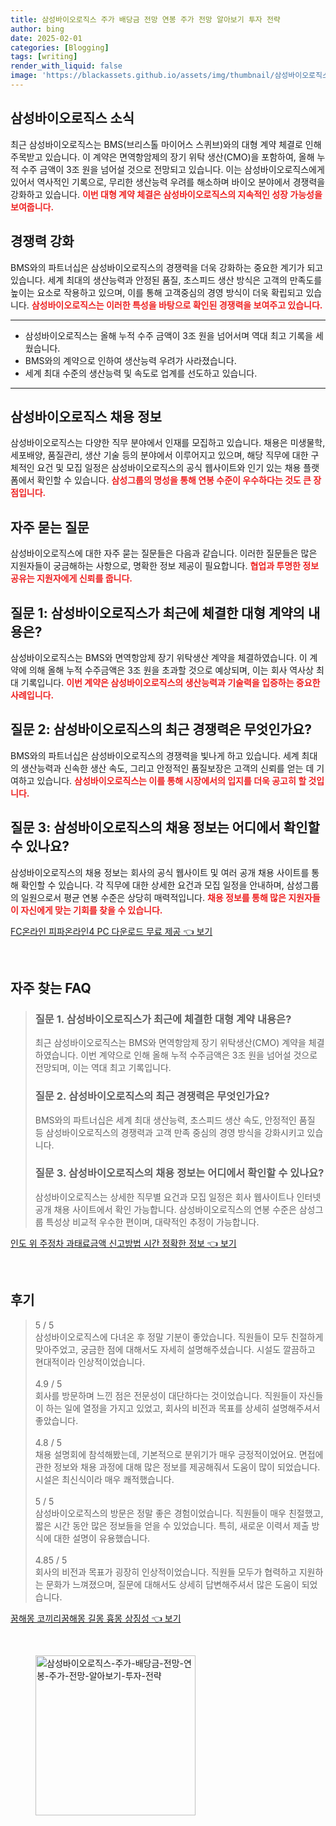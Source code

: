 ```yaml
---
title: 삼성바이오로직스 주가 배당금 전망 연봉 주가 전망 알아보기 투자 전략
author: bing
date: 2025-02-01
categories: [Blogging]
tags: [writing]
render_with_liquid: false
image: 'https://blackassets.github.io/assets/img/thumbnail/삼성바이오로직스-주가-배당금-전망-연봉-주가-전망-알아보기-투자-전략.webp'
---
```



<h2 id='삼성바이오로직스_소식'>삼성바이오로직스 소식</h2>

<p>최근 삼성바이오로직스는 BMS(브리스톨 마이어스 스퀴브)와의 대형 계약 체결로 인해 주목받고 있습니다. 이 계약은 면역항암제의 장기 위탁 생산(CMO)을 포함하여, 올해 누적 수주 금액이 3조 원을 넘어설 것으로 전망되고 있습니다. 이는 삼성바이오로직스에게 있어서 역사적인 기록으로, 무리한 생산능력 우려를 해소하며 바이오 분야에서 경쟁력을 강화하고 있습니다. <b><span style="color: #ee2323;">이번 대형 계약 체결은 삼성바이오로직스의 지속적인 성장 가능성을 보여줍니다.</span></b></p>

<h2 id='경쟁력_강화'>경쟁력 강화</h2>

<p>BMS와의 파트너십은 삼성바이오로직스의 경쟁력을 더욱 강화하는 중요한 계기가 되고 있습니다. 세계 최대의 생산능력과 안정된 품질, 초스피드 생산 방식은 고객의 만족도를 높이는 요소로 작용하고 있으며, 이를 통해 고객중심의 경영 방식이 더욱 확립되고 있습니다. <b><span style="color: #ee2323;">삼성바이오로직스는 이러한 특성을 바탕으로 확인된 경쟁력을 보여주고 있습니다.</span></b></p>

<hr />

<ul>
    <li>삼성바이오로직스는 올해 누적 수주 금액이 3조 원을 넘어서며 역대 최고 기록을 세웠습니다.</li>
    <li>BMS와의 계약으로 인하여 생산능력 우려가 사라졌습니다.</li>
    <li>세계 최대 수준의 생산능력 및 속도로 업계를 선도하고 있습니다.</li>
</ul>

<hr />

<h2 id='채용정보'>삼성바이오로직스 채용 정보</h2>

<p>삼성바이오로직스는 다양한 직무 분야에서 인재를 모집하고 있습니다. 채용은 미생물학, 세포배양, 품질관리, 생산 기술 등의 분야에서 이루어지고 있으며, 해당 직무에 대한 구체적인 요건 및 모집 일정은 삼성바이오로직스의 공식 웹사이트와 인기 있는 채용 플랫폼에서 확인할 수 있습니다. <b><span style="color: #ee2323;">삼성그룹의 명성을 통해 연봉 수준이 우수하다는 것도 큰 장점입니다.</span></b></p>

<h2 id='자주묻는질문'>자주 묻는 질문</h2>

<p>삼성바이오로직스에 대한 자주 묻는 질문들은 다음과 같습니다. 이러한 질문들은 많은 지원자들이 궁금해하는 사항으로, 명확한 정보 제공이 필요합니다. <b><span style="color: #ee2323;">협업과 투명한 정보 공유는 지원자에게 신뢰를 줍니다.</span></b></p>

<h2 id='질문_1'>질문 1: 삼성바이오로직스가 최근에 체결한 대형 계약의 내용은?</h2>

<p>삼성바이오로직스는 BMS와 면역항암제 장기 위탁생산 계약을 체결하였습니다. 이 계약에 의해 올해 누적 수주금액은 3조 원을 초과할 것으로 예상되며, 이는 회사 역사상 최대 기록입니다. <b><span style="color: #ee2323;">이번 계약은 삼성바이오로직스의 생산능력과 기술력을 입증하는 중요한 사례입니다.</span></b></p>

<h2 id='질문_2'>질문 2: 삼성바이오로직스의 최근 경쟁력은 무엇인가요?</h2>

<p>BMS와의 파트너십은 삼성바이오로직스의 경쟁력을 빛나게 하고 있습니다. 세계 최대의 생산능력과 신속한 생산 속도, 그리고 안정적인 품질보장은 고객의 신뢰를 얻는 데 기여하고 있습니다. <b><span style="color: #ee2323;">삼성바이오로직스는 이를 통해 시장에서의 입지를 더욱 공고히 할 것입니다.</span></b></p>

<h2 id='질문_3'>질문 3: 삼성바이오로직스의 채용 정보는 어디에서 확인할 수 있나요?</h2>

<p>삼성바이오로직스의 채용 정보는 회사의 공식 웹사이트 및 여러 공개 채용 사이트를 통해 확인할 수 있습니다. 각 직무에 대한 상세한 요건과 모집 일정을 안내하며, 삼성그룹의 일원으로서 평균 연봉 수준은 상당히 매력적입니다. <b><span style="color: #ee2323;">채용 정보를 통해 많은 지원자들이 자신에게 맞는 기회를 찾을 수 있습니다.</span></b></p>


<p><a class="click-button" title="FC온라인 피파온라인4 PC 다운로드 무료 제공" href="https://blackassets.github.io/posts/FC%EC%98%A8%EB%9D%BC%EC%9D%B8-%ED%94%BC%ED%8C%8C%EC%98%A8%EB%9D%BC%EC%9D%B84-PC-%EB%8B%A4%EC%9A%B4%EB%A1%9C%EB%93%9C-%EB%AC%B4%EB%A3%8C-%EC%A0%9C%EA%B3%B5/" rel="dofollow">FC온라인 피파온라인4 PC 다운로드 무료 제공 👈 보기</a></p><br>
<h2 id='자주_찾는_FAQ'>자주 찾는 FAQ</h2>
<div itemscope="" itemtype="https://schema.org/FAQPage"> 
<blockquote> 
<div itemscope="" itemprop="mainEntity" itemtype="https://schema.org/Question"> 
<h3 itemprop="name">질문 1. 삼성바이오로직스가 최근에 체결한 대형 계약 내용은?</h3> 
<div itemscope="" itemprop="acceptedAnswer" itemtype="https://schema.org/Answer"> 
<span itemprop="text"> 
<p>최근 삼성바이오로직스는 BMS와 면역항암제 장기 위탁생산(CMO) 계약을 체결하였습니다. 이번 계약으로 인해 올해 누적 수주금액은 3조 원을 넘어설 것으로 전망되며, 이는 역대 최고 기록입니다.</p> 
</span> 
</div> 
</div> 

<div itemscope="" itemprop="mainEntity" itemtype="https://schema.org/Question"> 
<h3 itemprop="name">질문 2. 삼성바이오로직스의 최근 경쟁력은 무엇인가요?</h3> 
<div itemscope="" itemprop="acceptedAnswer" itemtype="https://schema.org/Answer"> 
<span itemprop="text"> 
<p>BMS와의 파트너십은 세계 최대 생산능력, 초스피드 생산 속도, 안정적인 품질 등 삼성바이오로직스의 경쟁력과 고객 만족 중심의 경영 방식을 강화시키고 있습니다.</p> 
</span> 
</div> 
</div> 

<div itemscope="" itemprop="mainEntity" itemtype="https://schema.org/Question"> 
<h3 itemprop="name">질문 3. 삼성바이오로직스의 채용 정보는 어디에서 확인할 수 있나요?</h3> 
<div itemscope="" itemprop="acceptedAnswer" itemtype="https://schema.org/Answer"> 
<span itemprop="text"> 
<p>삼성바이오로직스는 상세한 직무별 요건과 모집 일정은 회사 웹사이트나 인터넷 공개 채용 사이트에서 확인 가능합니다. 삼성바이오로직스의 연봉 수준은 삼성그룹 특성상 비교적 우수한 편이며, 대략적인 추정이 가능합니다.</p> 
</span> 
</div> 
</div> 
</blockquote> 
</div>
<p><a class="click-button" title="인도 위 주정차 과태료금액 신고방법 시간 정확한 정보" href="https://blackassets.github.io/posts/%EC%9D%B8%EB%8F%84-%EC%9C%84-%EC%A3%BC%EC%A0%95%EC%B0%A8-%EA%B3%BC%ED%83%9C%EB%A3%8C%EA%B8%88%EC%95%A1-%EC%8B%A0%EA%B3%A0%EB%B0%A9%EB%B2%95-%EC%8B%9C%EA%B0%84-%EC%A0%95%ED%99%95%ED%95%9C-%EC%A0%95%EB%B3%B4/" rel="dofollow">인도 위 주정차 과태료금액 신고방법 시간 정확한 정보 👈 보기</a></p><br>
<h2 id='후기'>후기</h2>
<div itemscope itemtype="https://schema.org/Product">
  <blockquote>
  <div itemprop="review" itemscope itemtype="https://schema.org/Review">
      <div itemprop="reviewRating" itemscope itemtype="https://schema.org/Rating"> <span itemprop="ratingValue">5</span> / <span itemprop="bestRating">5</span> </div>
      <span itemprop="reviewBody">삼성바이오로직스에 다녀온 후 정말 기분이 좋았습니다. 직원들이 모두 친절하게 맞아주었고, 궁금한 점에 대해서도 자세히 설명해주셨습니다. 시설도 깔끔하고 현대적이라 인상적이었습니다.</span>
  </div>
  <br>
  <div itemprop="review" itemscope itemtype="https://schema.org/Review">
      <div itemprop="reviewRating" itemscope itemtype="https://schema.org/Rating"> <span itemprop="ratingValue">4.9</span> / <span itemprop="bestRating">5</span> </div>
      <span itemprop="reviewBody">회사를 방문하며 느낀 점은 전문성이 대단하다는 것이었습니다. 직원들이 자신들이 하는 일에 열정을 가지고 있었고, 회사의 비전과 목표를 상세히 설명해주셔서 좋았습니다.</span>
  </div>
  <br>
  <div itemprop="review" itemscope itemtype="https://schema.org/Review">
      <div itemprop="reviewRating" itemscope itemtype="https://schema.org/Rating"> <span itemprop="ratingValue">4.8</span> / <span itemprop="bestRating">5</span> </div>
      <span itemprop="reviewBody">채용 설명회에 참석해봤는데, 기본적으로 분위기가 매우 긍정적이었어요. 면접에 관한 정보와 채용 과정에 대해 많은 정보를 제공해줘서 도움이 많이 되었습니다. 시설은 최신식이라 매우 쾌적했습니다.</span>
  </div>
  <br>
  <div itemprop="review" itemscope itemtype="https://schema.org/Review">
      <div itemprop="reviewRating" itemscope itemtype="https://schema.org/Rating"> <span itemprop="ratingValue">5</span> / <span itemprop="bestRating">5</span> </div>
      <span itemprop="reviewBody">삼성바이오로직스의 방문은 정말 좋은 경험이었습니다. 직원들이 매우 친절했고, 짧은 시간 동안 많은 정보들을 얻을 수 있었습니다. 특히, 새로운 이력서 제출 방식에 대한 설명이 유용했습니다.</span>
  </div>
  <br>
  <div itemprop="review" itemscope itemtype="https://schema.org/Review">
      <div itemprop="reviewRating" itemscope itemtype="https://schema.org/Rating"> <span itemprop="ratingValue">4.85</span> / <span itemprop="bestRating">5</span> </div>
      <span itemprop="reviewBody">회사의 비전과 목표가 굉장히 인상적이었습니다. 직원들 모두가 협력하고 지원하는 문화가 느껴졌으며, 질문에 대해서도 상세히 답변해주셔서 많은 도움이 되었습니다.</span>
  </div>
  </blockquote>
</div>
<p><a class="click-button" title="꿈해몽 코끼리꿈해몽 길몽 흉몽 상징성" href="https://blackassets.github.io/posts/%EA%BF%88%ED%95%B4%EB%AA%BD-%EC%BD%94%EB%81%BC%EB%A6%AC%EA%BF%88%ED%95%B4%EB%AA%BD-%EA%B8%B8%EB%AA%BD-%ED%9D%89%EB%AA%BD-%EC%83%81%EC%A7%95%EC%84%B1/" rel="dofollow">꿈해몽 코끼리꿈해몽 길몽 흉몽 상징성 👈 보기</a></p><br>
<figure class="image"><img src="https://blackassets.github.io/assets/img/thumbnail/삼성바이오로직스-주가-배당금-전망-연봉-주가-전망-알아보기-투자-전략.webp" alt="삼성바이오로직스-주가-배당금-전망-연봉-주가-전망-알아보기-투자-전략" width="256" height="256"></figure>